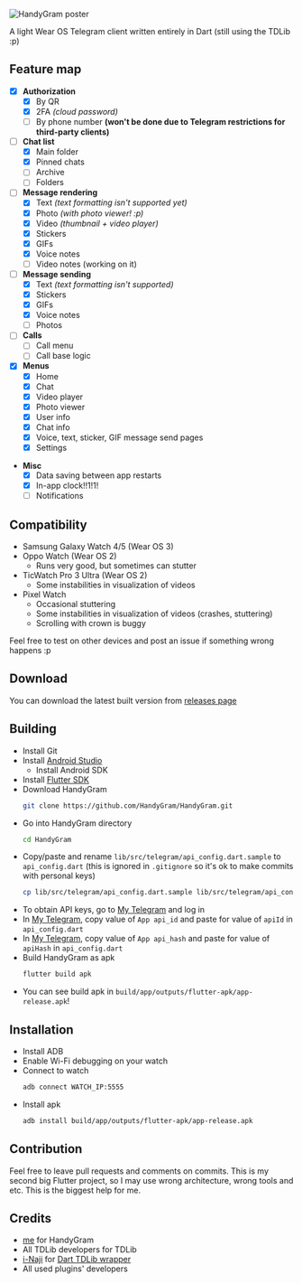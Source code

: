 ![HandyGram poster](https://i.imgur.com/KGJWaNo.png)


A light Wear OS Telegram client written entirely
in Dart (still using the TDLib :p)

## Feature map

- [x] **Authorization**
    - [x] By QR
    - [x] 2FA *(cloud password)*
    - [ ] By phone number **(won't be done due to Telegram restrictions for third-party clients)**
- [ ] **Chat list**
    - [x] Main folder
    - [x] Pinned chats
    - [ ] Archive
    - [ ] Folders
- [ ] **Message rendering**
    - [x] Text *(text formatting isn't supported yet)*
    - [x] Photo *(with photo viewer! :p)*
    - [x] Video *(thumbnail + video player)*
    - [x] Stickers
    - [x] GIFs
    - [x] Voice notes
    - [ ] Video notes (working on it)
- [ ] **Message sending**
    - [x] Text *(text formatting isn't supported)*
    - [x] Stickers
    - [x] GIFs
    - [x] Voice notes
    - [ ] Photos
- [ ] **Calls**
    - [ ] Call menu
    - [ ] Call base logic
- [x] **Menus**
    - [x] Home
    - [x] Chat
    - [x] Video player
    - [x] Photo viewer
    - [x] User info
    - [x] Chat info
    - [x] Voice, text, sticker, GIF message send pages
    - [x] Settings
- **Misc**
    - [x] Data saving between app restarts
    - [x] In-app clock!!1!1!
    - [ ] Notifications

## Compatibility
* Samsung Galaxy Watch 4/5 (Wear OS 3)
* Oppo Watch (Wear OS 2)
  * Runs very good, but sometimes can stutter
* TicWatch Pro 3 Ultra (Wear OS 2)
  * Some instabilities in visualization of videos
* Pixel Watch
  * Occasional stuttering
  * Some instabilities in visualization of videos (crashes, stuttering)
  * Scrolling with crown is buggy

Feel free to test on other devices and post an issue if something wrong happens :p

## Download
You can download the latest built version from [releases page](https://github.com/HandyGram/app/releases)

## Building
* Install Git
* Install [Android Studio](https://developer.android.com/studio)
  * Install Android SDK
* Install [Flutter SDK](https://docs.flutter.dev/get-started/install)
* Download HandyGram
  ```sh
  git clone https://github.com/HandyGram/HandyGram.git
  ```
* Go into HandyGram directory
  ```sh
  cd HandyGram
  ```
* Copy/paste and rename `lib/src/telegram/api_config.dart.sample` to `api_config.dart` (this is ignored in `.gitignore` so it's ok to make commits with personal keys)
  ```sh
  cp lib/src/telegram/api_config.dart.sample lib/src/telegram/api_config.dart
  ```
* To obtain API keys, go to [My Telegram](https://my.telegram.org) and log in
* In [My Telegram](https://my.telegram.org), copy value of `App api_id` and paste for value of `apiId` in `api_config.dart`
* In [My Telegram](https://my.telegram.org), copy value of `App api_hash` and paste for value of `apiHash` in `api_config.dart`
* Build HandyGram as apk
  ```sh
  flutter build apk
  ```
* You can see build apk in `build/app/outputs/flutter-apk/app-release.apk`!

## Installation
* Install ADB
* Enable Wi-Fi debugging on your watch
* Connect to watch
  ```sh
  adb connect WATCH_IP:5555
  ```
* Install apk
  ```sh
  adb install build/app/outputs/flutter-apk/app-release.apk
  ```

## Contribution

Feel free to leave pull requests and comments on commits. This is my
second big Flutter project, so I may use wrong architecture, wrong tools
and etc. This is the biggest help for me.

## Credits

* [me](https://github.com/tdrkDev) for HandyGram
* All TDLib developers for TDLib
* [i-Naji](https://github.com/i-Naji) for [Dart TDLib wrapper](https://github.com/i-Naji/tdlib)
* All used plugins' developers

